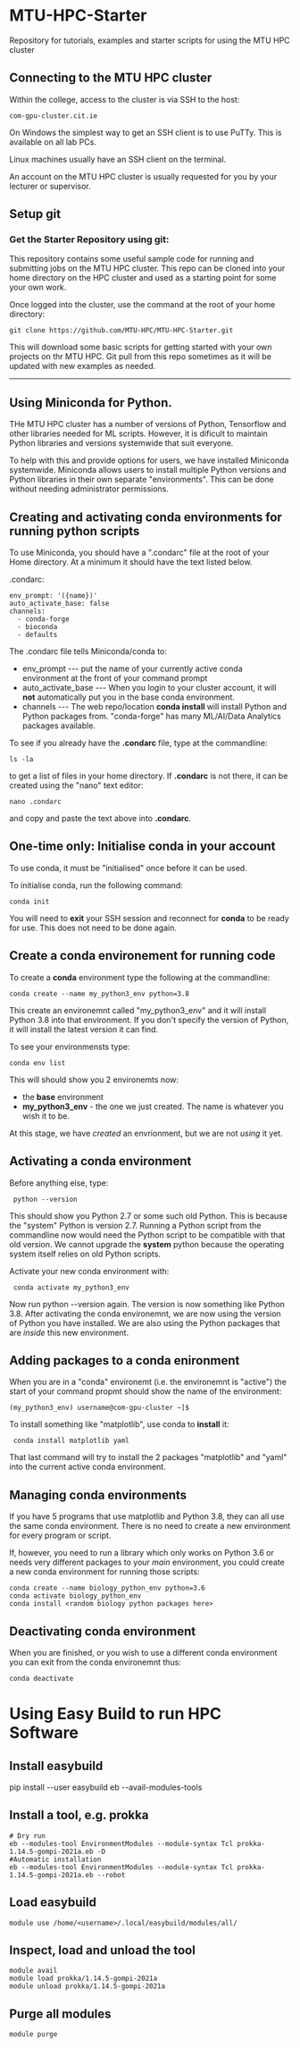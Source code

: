 # MTU-HPC-Starter
Repository for tutorials, examples and starter scripts for using the MTU HPC cluster

## Connecting to the MTU HPC cluster

Within the college, access to the cluster is via SSH to the host: 

    com-gpu-cluster.cit.ie

On Windows the simplest way to get an SSH client is to use PuTTy. This is available on all lab PCs.

Linux machines usually have an SSH client on the terminal.

An account on the MTU HPC cluster is usually requested for you by your lecturer or supervisor. 

## Setup git 

### Get the Starter Repository using git:

This repository contains some useful sample code for running and submitting jobs on the MTU HPC cluster. This repo can be cloned into your home directory on the HPC cluster and used as a starting point for some your own work. 

Once logged into the cluster, use the command at the root of your home directory:

    git clone https://github.com/MTU-HPC/MTU-HPC-Starter.git

This will download some basic scripts for getting started with your own projects on thr MTU HPC. Git pull from this repo sometimes as it will be updated with new examples as needed.

---

## Using Miniconda for Python.

THe MTU HPC cluster has a number of versions of Python, Tensorflow and other libraries needed for ML scripts. However, it is dificult to maintain Python libraries and versions systemwide that suit everyone. 

To help with this and provide options for users, we have installed Miniconda systemwide. Miniconda allows users to install multiple Python versions and Python libraries in their own separate "environments". This can be done without needing administrator permissions. 


## Creating and activating conda environments for running python scripts 

To use Miniconda, you should have a ".condarc" file at the root of your Home directory. At a minimum it should have the text listed below. 

.condarc:

```
env_prompt: '({name})'
auto_activate_base: false
channels:
  - conda-forge
  - bioconda
  - defaults
```

The .condarc file tells Miniconda/conda to:

* env_prompt  --- put the name of your currently active conda environment at the front of your command prompt
* auto_activate_base --- When you login to your cluster account, it will **not** automatically put you in the base conda environment.
* channels --- The web repo/location **conda install <package>** will install Python and Python packages from. "conda-forge" has many ML/AI/Data Analytics packages available.  

To see if you already have the **.condarc** file, type at the commandline:

    ls -la

to get a list of files in your home directory. If **.condarc** is not there, it can be created using the "nano" text editor:

    nano .condarc

and copy and paste the text above into **.condarc**.

## One-time only: Initialise **conda** in your account

To use conda, it must be "initialised" once before it can be used. 

To initialise conda, run the following command:

    conda init

You will need to **exit** your SSH session and reconnect for **conda** to be ready for use. This does not need to be done again. 

## Create a conda environement for running code

To create a **conda** environment type the following at the commandline:

    conda create --name my_python3_env python=3.8

This create an environemnt called "my_python3_env" and it will install Python 3.8 into that environment. If you don't specify the version of Python, it will install the latest version it can find.

To see your environmensts type:

    conda env list

This will should show you 2 environemts now:

* the **base** environment
* **my_python3_env** - the one we just created. The name is whatever you wish it to be.

At this stage, we have *created* an envrionment, but we are not *using* it yet.

## Activating a **conda** environment

Before anything else, type: 
     
     python --version 

This should show you Python 2.7 or some such old Python. This is because the "system" Python is version 2.7. Running a Python script from the commandline now would need the Python script to be compatible with that old version. We cannot upgrade the **system** python because the operating system itself relies  on old Python scripts.

Activate your new conda environment with:
 
     conda activate my_python3_env

Now run python --version again. The version is now something like Python 3.8. After activating the conda environemnt, we are now using the version of Python you have installed. We are also using the Python packages that are *inside* this new environment.

## Adding packages to a conda enironment

When you are in a "conda" environemt (i.e. the environemnt is "active") the start of your command propmt should show the name of the environment:

    (my_python3_env) username@com-gpu-cluster ~]$

To install something like "matplotlib", use conda to **install** it:

     conda install matplotlib yaml 

That last command will try to install the 2 packages "matplotlib" and "yaml" into the current active conda environment.

## Managing conda environments

If you have 5 programs that use matplotlib and Python 3.8, they can all use the same conda environment. There is no need to create a new environment for every program or script. 

If, however, you need to run a library which only works on Python 3.6 or needs very different packages to your *main* environment, you could create a new conda environment for running those scripts:

    conda create --name biology_python_env python=3.6
    conda activate biology_python_env
    conda install <random biology python packages here>

## Deactivating conda environment

When you are finished, or you wish to use a different conda environment you can exit from the conda environemnt thus:

    conda deactivate

# Using Easy Build to run HPC Software

## Install easybuild
pip install --user easybuild
eb --avail-modules-tools

## Install a tool, e.g. prokka

    # Dry run
    eb --modules-tool EnvironmentModules --module-syntax Tcl prokka-1.14.5-gompi-2021a.eb -D
    #Automatic installation
    eb --modules-tool EnvironmentModules --module-syntax Tcl prokka-1.14.5-gompi-2021a.eb --robot

## Load easybuild

    module use /home/<username>/.local/easybuild/modules/all/

## Inspect, load and unload the tool
    
    module avail
    module load prokka/1.14.5-gompi-2021a
    module unload prokka/1.14.5-gompi-2021a

## Purge all modules
    
    module purge



